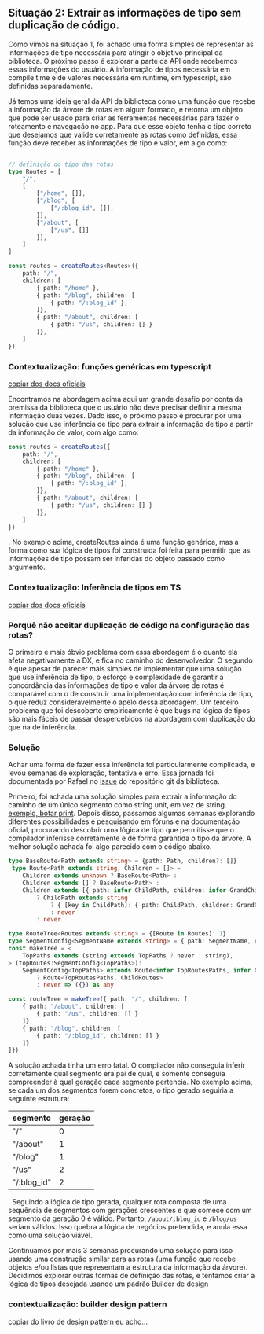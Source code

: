 ## Situação 2: Extrair as informações de tipo sem duplicação de código.

Como vimos na situação 1, foi achado uma forma simples de representar as informações de tipo necessária para atingir o objetivo principal da biblioteca. O próximo passo é explorar a parte da API onde recebemos essas informações do usuário. A informação de tipos necessária em compile time e de valores necessária em runtime, em typescript, são definidas separadamente. 

Já temos uma ideia geral da API da biblioteca como uma função que recebe a informação da árvore de rotas em algum formado, e retorna um objeto que pode ser usado para criar as ferramentas necessárias para fazer o roteamento e navegação no app. Para que esse objeto tenha o tipo correto que desejamos que valide corretamente as rotas como definidas, essa função deve receber as informações de tipo e valor, em algo como:

```ts

// definição do tipo das rotas
type Routes = [
	"/",
	[
		["/home", []],
		["/blog", [
			["/:blog_id", []],
		]],
		["/about", [
			["/us", []]
		]],
	]
]

const routes = createRoutes<Routes>({
    path: "/",
    children: [
        { path: "/home" },
        { path: "/blog", children: [
            { path: "/:blog_id" },
        ]},
        { path: "/about", children: [
            { path: "/us", children: [] }
        ]},
    ]
})
```

### Contextualização: funções genéricas em typescript
[copiar dos docs oficiais](https://www.typescriptlang.org/docs/handbook/2/generics.html)

Encontramos na abordagem acima aqui um grande desafio por conta da premissa da biblioteca que o usuário não deve precisar definir a mesma informação duas vezes. Dado isso, o próximo passo é procurar por uma solução que use inferência de tipo para extrair a informação de tipo a partir da informação de valor, com algo como:

```ts
const routes = createRoutes({
    path: "/",
    children: [
        { path: "/home" },
        { path: "/blog", children: [
            { path: "/:blog_id" },
        ]},
        { path: "/about", children: [
            { path: "/us", children: [] }
        ]},
    ]
})
```
. No exemplo acima, createRoutes ainda é uma função genérica, mas a forma como sua lógica de tipos foi construída foi feita para permitir que as informações de tipo possam ser inferidas do objeto passado como argumento.

### Contextualização: Inferência de tipos em TS
[copiar dos docs oficiais](https://www.typescriptlang.org/docs/handbook/type-inference.html)

### Porquê não aceitar duplicação de código na configuração das rotas?
O primeiro e mais óbvio problema com essa abordagem é o quanto ela afeta negativamente a DX, e fica no caminho do desenvolvedor. O segundo é que apesar de parecer mais simples de implementar que uma solução que use inferência de tipo, o esforço e complexidade de garantir a concordância das informações de tipo e valor da árvore de rotas é comparável com o de construir uma implementação com inferência de tipo, o que reduz consideravelmente o apelo dessa abordagem. Um terceiro problema que foi descoberto empiricamente é que bugs na lógica de tipos são mais fáceis de passar despercebidos na abordagem com duplicação do que na de inferência.

### Solução
Achar uma forma de fazer essa inferência foi particularmente complicada, e levou semanas de exploração, tentativa e erro. Essa jornada foi documentada por Rafael no [issue](https://github.com/rafael-g-depaulo/ragic/issues/15) do repositório git da biblioteca.

Primeiro, foi achada uma solução simples para extrair a informação do caminho de um único segmento como string unit, em vez de string. [exemplo, botar print](https://www.typescriptlang.org/play?#code/C4TwDgpgBAyhDmBbCA7YAeAcgPigXigG8owBDYACwC4pMoBfAKAGMB7FAZ2CgBNWIOaAKIAPYACdSzYJlLJ8ULABpsAChSseEGnCSoMOAJQ6EyNFlx5cqwvUNRSHByhAt2XKBDGTps+QSxPMVQeJy5xAEsUeDVScRM9cyMEswNLa1t7R2dXPgFhbykZOQgbEnJqKAAiAEYAJgBmKoZDRgB6NqgAPQB+Ri8JIr9S4jJKGlrG5rt2zt7ZjsWl5ZXVtfWlxkYgA). Depois disso, passamos algumas semanas explorando diferentes possibilidades e pesquisando em fóruns e na documentação oficial, procurando descobrir uma lógica de tipo que permitisse que o compilador inferisse corretamente e de forma garantida o tipo da árvore. A melhor solução achada foi algo parecido com o código abaixo.

```ts
type BaseRoute<Path extends string> = {path: Path, children?: []}
 type Route<Path extends string, Children = []> = 
    Children extends unknown ? BaseRoute<Path> :
    Children extends [] ? BaseRoute<Path> :
    Children extends [{ path: infer ChildPath, children: infer GrandChildren }, ...infer RestChildred]
        ? ChildPath extends string
            ? { [key in ChildPath]: { path: ChildPath, children: GrandChildren } } & Route<Path, RestChildred>
            : never
        : never

type RouteTree<Routes extends string> = {[Route in Routes]: 1}
type SegmentConfig<SegmentName extends string> = { path: SegmentName, children?: any }
const makeTree = <
    TopPaths extends (string extends TopPaths ? never : string),
> (topRoutes:SegmentConfig<TopPaths>):
    SegmentConfig<TopPaths> extends Route<infer TopRoutesPaths, infer ChildRoutes>
        ? Route<TopRoutesPaths, ChildRoutes>
        : never => ({}) as any

const routeTree = makeTree({ path: "/", children: [
    { path: "/about", children: [
        { path: "/us", children: [] }
    ]},
    { path: "/blog", children: [
        { path: "/:blog_id", children: [] }
    ]}
]})
```

A solução achada tinha um erro fatal. O compilador não conseguia inferir corretamente qual segmento era pai de qual, e somente conseguia compreender à qual geração cada segmento pertencia. No exemplo acima, se cada um dos segmentos forem concretos, o tipo gerado seguiria a seguinte estrutura:

| segmento    | geração |
| ----------- | ------- |
| "/"         | 0       |
| "/about"    | 1       |
| "/blog"     | 1       |
| "/us"       | 2       |
| "/:blog_id" | 2        |

. Seguindo a lógica de tipo gerada, qualquer rota composta de uma sequência de segmentos com gerações crescentes e que comece com um segmento da geração 0 é válido. Portanto, `/about/:blog_id` e `/blog/us` seriam válidos. Isso quebra a lógica de negócios pretendida, e anula essa como uma solução viável.

Continuamos por mais 3 semanas procurando uma solução para isso usando uma construção similar para as rotas (uma função que recebe objetos e/ou listas que representam a estrutura da informação da árvore). Decidimos explorar outras formas de definição das rotas, e tentamos criar a lógica de tipos desejada usando um padrão Builder de design

### contextualização: builder design pattern
copiar do livro de design pattern eu acho...

